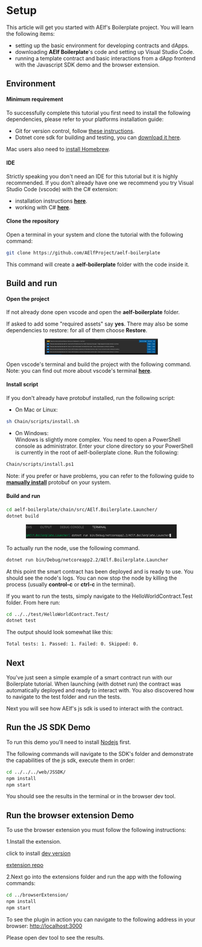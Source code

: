 # Setup

This article will get you started with AElf's Boilerplate project. You will learn the following items:
- setting up the basic environment for developing contracts and dApps.
- downloading **AElf Boilerplate**'s code and setting up Visual Studio Code.
- running a template contract and basic interactions from a dApp frontend with the Javascript SDK demo and the browser extension.

## Environment

#### Minimum requirement

To successfully complete this tutorial you first need to install the following dependencies, please refer to your platforms installation guide:
- Git for version control, follow [these instructions](https://git-scm.com/book/en/v2/Getting-Started-Installing-Git).
- Dotnet core sdk for building and testing, you can [download it here](https://dotnet.microsoft.com/download). 

Mac users also need to [install Homebrew](https://brew.sh/).

#### IDE

Strictly speaking you don't need an IDE for this tutorial but it is highly recommended. If you don't already have one we recommend you try Visual Studio Code (vscode) with the C# extension:
- installation instructions [**here**](https://code.visualstudio.com/docs/setup/setup-overview).
- working with C# [**here**](https://code.visualstudio.com/docs/languages/csharp).

#### Clone the repository

Open a terminal in your system and clone the tutorial with the following command:

```bash
git clone https://github.com/AElfProject/aelf-boilerplate
```

This command will create a **aelf-boilerplate** folder with the code inside it.

## Build and run

#### Open the project

If not already done open vscode and open the **aelf-boilerplate** folder.

If asked to add some "required assets" say **yes**. There may also be some dependencies to restore: for all of them choose **Restore**.

<p align="center">
  <img src="dep-yes.png" width="300">
</p>

Open vscode's terminal and build the project with the following command. Note: you can find out more about vscode's terminal [**here**](https://code.visualstudio.com/docs/editor/integrated-terminal).

#### Install script

If you don't already have protobuf installed, run the following script:

- On Mac or Linux: 
```bash
sh Chain/scripts/install.sh
```

- On Windows:  
Windows is slightly more complex. You need to open a PowerShell console as administrator. Enter your clone directory so your PowerShell is currently in the root of aelf-boilerplate clone. Run the following:
```bash
Chain/scripts/install.ps1
```

Note: if you prefer or have problems, you can refer to the following guide to [**manually install**](https://github.com/protocolbuffers/protobuf/blob/master/src/README.md) protobuf on your system.

#### Build and run

```bash
cd aelf-boilerplate/chain/src/AElf.Boilerplate.Launcher/
dotnet build
```

<p align="center">
  <img src="term.png" width="400">
</p>

To actually run the node, use the following command.

```bash
dotnet run bin/Debug/netcoreapp2.2/AElf.Boilerplate.Launcher
```

At this point the smart contract has been deployed and is ready to use. You should see the node's logs. You can now stop the node by killing the process (usually **control-c** or **ctrl-c** in the terminal).

If you want to run the tests, simply navigate to the HelloWorldContract.Test folder. From here run:

```bash
cd ../../test/HelloWorldContract.Test/
dotnet test
```
The output should look somewhat like this:
```bash 
Total tests: 1. Passed: 1. Failed: 0. Skipped: 0.
```

## Next

You've just seen a simple example of a smart contract run with our Boilerplate tutorial. When launching (with dotnet run) the contract was automatically deployed and ready to interact with. You also discovered how to navigate to the test folder and run the tests.

Next you will see how AElf's js sdk is used to interact with the contract.

## Run the JS SDK Demo

To run this demo you'll need to install [Nodejs](https://nodejs.org/) first.

The following commands will navigate to the SDK's folder and demonstrate the capabilities of the js sdk, execute them in order:

```bash
cd ../../../web/JSSDK/
npm install
npm start
```

You should see the results in the terminal or in the browser dev tool.

## Run the browser extension Demo

To use the browser extension you must follow the following instructions:

1.Install the extension.

click to install [dev version](https://chrome.google.com/webstore/detail/aelf-explorer-extension-d/mlmlhipeonlflbcclinpbmcjdnpnmkpf)

[extension repo](https://github.com/hzz780/aelf-web-extension)

2.Next go into the extensions folder and run the app with the following commands:

```bash
cd ../browserExtension/
npm install
npm start
```

To see the plugin in action you can navigate to the following address in your browser: [http://localhost:3000](http://localhost:3000)

Please open dev tool to see the results.
